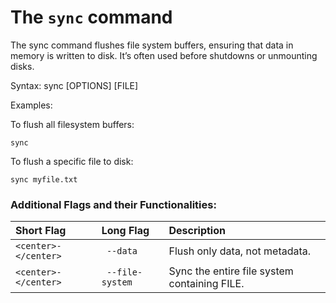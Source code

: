 # The `sync` command

The sync command flushes file system buffers, ensuring that data in memory is written to disk. It’s often used before shutdowns or unmounting disks.

Syntax:
sync [OPTIONS] [FILE]

Examples:

To flush all filesystem buffers:
```
sync
```

To flush a specific file to disk:
```
sync myfile.txt
```
### Additional Flags and their Functionalities:
|**Short Flag**   |**Long Flag**   |**Description**   |
|:---|:---|:---|
|`<center>-</center>`|`	--data`|	Flush only data, not metadata.|
|`<center>-</center>`|`	--file-system`|	Sync the entire file system containing FILE.|
